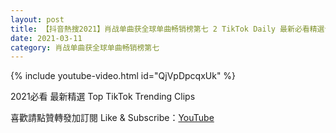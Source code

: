 ```yaml
---
layout: post
title: 【抖音熱搜2021】肖战单曲获全球单曲畅销榜第七 2 TikTok Daily 最新必看精選合集2021 03 11
date: 2021-03-11
category: 肖战单曲获全球单曲畅销榜第七
---
```


{% include youtube-video.html id="QjVpDpcqxUk" %}

2021必看 最新精選 Top TikTok Trending Clips

喜歡請點贊轉發加訂閱 Like & Subscribe：[YouTube](https://www.youtube.com/channel/UCAoR7VcanIPd04uEq_GIylA/videos)

